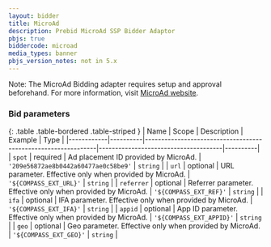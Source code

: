 ```yaml
---
layout: bidder
title: MicroAd
description: Prebid MicroAd SSP Bidder Adaptor
pbjs: true
biddercode: microad
media_types: banner
pbjs_version_notes: not in 5.x
---
```


Note:
The MicroAd Bidding adapter requires setup and approval beforehand.
For more information, visit [MicroAd website](https://www.microad.co.jp/contact/compass.html).

### Bid parameters

{: .table .table-bordered .table-striped }
| Name       | Scope    | Description                                                   | Example                              | Type     |
|------------|----------|---------------------------------------------------------------|--------------------------------------|----------|
| `spot`     | required | Ad placement ID provided by MicroAd.                          | `'209e56872ae8b0442a60477ae0c58be9'` | `string` |
| `url`      | optional | URL parameter. Effective only when provided by MicroAd.       | `'${COMPASS_EXT_URL}'`               | `string` |
| `referrer` | optional | Referrer parameter. Effective only when provided by MicroAd.  | `'${COMPASS_EXT_REF}'`               | `string` |
| `ifa`      | optional | IFA parameter. Effective only when provided by MicroAd.       | `'${COMPASS_EXT_IFA}'`               | `string` |
| `appid`    | optional | App ID parameter. Effective only when provided by MicroAd.    | `'${COMPASS_EXT_APPID}'`             | `string` |
| `geo`      | optional | Geo parameter. Effective only when provided by MicroAd.       | `'${COMPASS_EXT_GEO}'`               | `string` |
